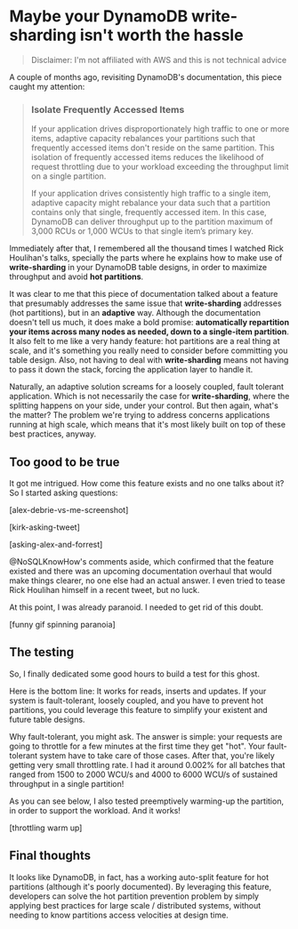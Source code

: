 # Maybe your DynamoDB write-sharding isn't worth the hassle

>Disclaimer: I'm not affiliated with AWS and this is not technical advice

A couple of months ago, revisiting DynamoDB's documentation, this piece caught my attention:
>### Isolate Frequently Accessed Items
>
>If your application drives disproportionately high traffic to one or more items, adaptive capacity rebalances your partitions such that frequently accessed items don't reside on the same partition\. This isolation of frequently accessed items reduces the likelihood of request throttling due to your workload exceeding the throughput limit on a single partition\. 
> 
>If your application drives consistently high traffic to a single item, adaptive capacity might rebalance your data such that a partition contains only that single, frequently accessed item\. In this case, DynamoDB can deliver throughput up to the partition maximum of 3,000 RCUs or 1,000 WCUs to that single item’s primary key\.
> 

Immediately after that, I remembered all the thousand times I watched Rick Houlihan's talks, specially the parts where he explains how to make use of __write-sharding__ in your DynamoDB table designs, in order to maximize throughput and avoid **hot partitions**.

It was clear to me that this piece of documentation talked about a feature that presumably addresses the same issue that __write-sharding__ addresses (hot partitions), but in an __adaptive__ way. Although the documentation doesn't tell us much, it does make a bold promise: **automatically repartition your items across many nodes as needed, down to a single-item partition**. It also felt to me like a very handy feature: hot partitions are a real thing at scale, and it's something you really need to consider before committing you table design. Also, not having to deal with __write-sharding__ means not having to pass it down the stack, forcing the application layer to handle it.

Naturally, an adaptive solution screams for a loosely coupled, fault tolerant application. Which is not necessarily the case for __write-sharding__, where the splitting happens on your side, under your control. But then again, what's the matter? The problem we're trying to address concerns applications running at high scale, which means that it's most likely built on top of these best practices, anyway. 

## Too good to be true

It got me intrigued. How come this feature exists and no one talks about it? So I started asking questions:

[alex-debrie-vs-me-screenshot]

[kirk-asking-tweet]

[asking-alex-and-forrest]

@NoSQLKnowHow's comments aside, which confirmed that the feature existed and there was an upcoming documentation overhaul that would make things clearer, no one else had an actual answer. I even tried to tease Rick Houlihan himself in a recent tweet, but no luck.

At this point, I was already paranoid. I needed to get rid of this doubt.

[funny gif spinning paranoia]


## The testing

So, I finally dedicated some good hours to build a test for this ghost.

Here is the bottom line: It works for reads, inserts and updates. If your system is fault-tolerant, loosely coupled, and you have to prevent hot partitions, you could leverage this feature to simplify your existent and future table designs.

Why fault-tolerant, you might ask. The answer is simple: your requests are going to throttle for a few minutes at the first time they get "hot". Your fault-tolerant system have to take care of those cases. After that, you're likely getting very small throttling rate. I had it around 0.002% for all batches that ranged from 1500 to 2000 WCU/s and 4000 to 6000 WCU/s of sustained throughput in a single partition!

As you can see below, I also tested preemptively warming-up the partition, in order to support the workload. And it works!

[throttling warm up]


## Final thoughts

It looks like DynamoDB, in fact, has a working auto-split feature for hot partitions (although it's poorly documented). By leveraging this feature, developers can solve the hot partition prevention problem by simply applying best practices for large scale / distributed systems, without needing to know partitions access velocities at design time.

